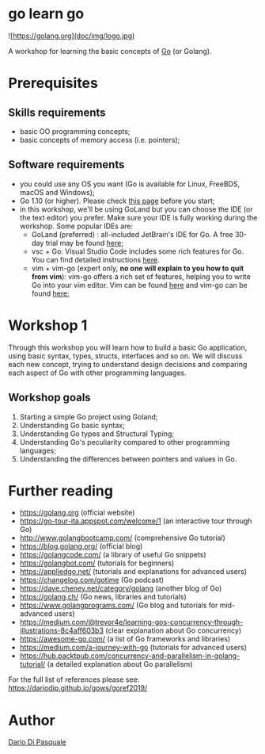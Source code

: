 # go learn go

![https://golang.org](doc/img/logo.jpg)

A workshop for learning the basic concepts of [Go](https://golang.org/) (or Golang).

# Prerequisites
## Skills requirements
* basic OO programming concepts;
* basic concepts of memory access (i.e. pointers);

## Software requirements
* you could use any OS you want (Go is available for Linux, FreeBDS, macOS and Windows);
* Go 1.10 (or higher). Please check [this page](https://golang.org/doc/install) before you start;
* in this workshop, we'll be using GoLand but you can choose the IDE (or the text editor) you prefer. 
    Make sure your IDE is fully working during the workshop.
    Some popular IDEs are:
    * GoLand (preferred) : all-included JetBrain's IDE for Go. A free 30-day trial may be found [here](https://www.jetbrains.com/go/);
    * vsc + Go: Visual Studio Code includes some rich features for Go. You can find detailed instructions [here](https://code.visualstudio.com/docs/languages/go).
    * vim + vim-go (expert only, **no one will explain to you how to quit from vim**): vim-go offers a rich set of features, 
    helping you to write Go into your vim editor. Vim can be found [here](https://www.vim.org/) and vim-go can be found [here](https://github.com/fatih/vim-go);

# Workshop 1
Through this workshop you will learn how to build a basic Go application, using basic syntax, types, structs, interfaces and so on.
We will discuss each new concept, trying to understand design decisions and comparing each aspect of Go with other
programming languages.

## Workshop goals
1. Starting a simple Go project using Goland;
2. Understanding Go basic syntax;
3. Understanding Go types and Structural Typing;
4. Understanding Go's peculiarity compared to other programming languages;
5. Understanding the differences between pointers and values in Go. 

# Further reading
* https://golang.org    (official website)
* https://go-tour-ita.appspot.com/welcome/1   (an interactive tour through Go)
* http://www.golangbootcamp.com/    (comprehensive Go tutorial)
* https://blog.golang.org/  (official blog)
* https://golangcode.com/   (a library of useful Go snippets)
* https://golangbot.com/    (tutorials for beginners)
* https://appliedgo.net/    (tutorials and explanations for advanced users)
* https://changelog.com/gotime  (Go podcast)
* https://dave.cheney.net/category/golang   (another blog of Go)
* https://golang.ch/    (Go news, libraries and tutorials)
* https://www.golangprograms.com/   (Go blog and tutorials for mid-advanced users)
* https://medium.com/@trevor4e/learning-gos-concurrency-through-illustrations-8c4aff603b3   (clear explanation about Go concurrency)
* https://awesome-go.com/   (a list of Go frameworks and libraries)
* https://medium.com/a-journey-with-go  (tutorials for advanced users)
* https://hub.packtpub.com/concurrency-and-parallelism-in-golang-tutorial/ (a detailed explanation about Go parallelism)

For the full list of references please see: https://dariodip.github.io/gows/goref2019/

# Author

[Dario Di Pasquale](https://dariodip.github.io)


